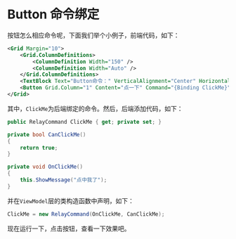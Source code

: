 # Button 命令绑定

按钮怎么相应命令呢，下面我们举个小例子，前端代码，如下：

```xml
<Grid Margin="10">
    <Grid.ColumnDefinitions>
        <ColumnDefinition Width="150" />
        <ColumnDefinition Width="Auto" />
    </Grid.ColumnDefinitions>
    <TextBlock Text="Button命令：" VerticalAlignment="Center" HorizontalAlignment="Right" />
    <Button Grid.Column="1" Content="点一下" Command="{Binding ClickMe}" />
</Grid>
```

其中，`ClickMe`为后端绑定的命令。然后，后端添加代码，如下：

```c#
public RelayCommand ClickMe { get; private set; }

private bool CanClickMe()
{
    return true;
}

private void OnClickMe()
{
	this.ShowMessage("点中我了");
}
```

并在`ViewModel`层的类构造函数中声明，如下：

```c#
ClickMe = new RelayCommand(OnClickMe, CanClickMe);
```

现在运行一下，点击按钮，查看一下效果吧。